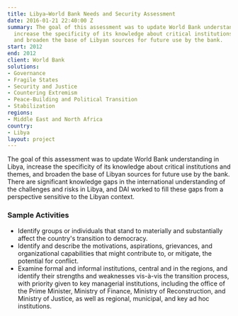```yaml
---
title: Libya—World Bank Needs and Security Assessment
date: 2016-01-21 22:40:00 Z
summary: The goal of this assessment was to update World Bank understanding in Libya,
  increase the specificity of its knowledge about critical institutions and themes,
  and broaden the base of Libyan sources for future use by the bank.
start: 2012
end: 2012
client: World Bank
solutions:
- Governance
- Fragile States
- Security and Justice
- Countering Extremism
- Peace-Building and Political Transition
- Stabilization
regions:
- Middle East and North Africa
country:
- Libya
layout: project
---
```


The goal of this assessment was to update World Bank understanding in Libya, increase the specificity of its knowledge about critical institutions and themes, and broaden the base of Libyan sources for future use by the bank. There are significant knowledge gaps in the international understanding of the challenges and risks in Libya, and DAI worked to fill these gaps from a perspective sensitive to the Libyan context.

### Sample Activities

* Identify groups or individuals that stand to materially and substantially affect the country's transition to democracy.
* Identify and describe the motivations, aspirations, grievances, and organizational capabilities that might contribute to, or mitigate, the potential for conflict.
* Examine formal and informal institutions, central and in the regions, and identify their strengths and weaknesses vis-à-vis the transition process, with priority given to key managerial institutions, including the office of the Prime Minister, Ministry of Finance, Ministry of Reconstruction, and Ministry of Justice, as well as regional, municipal, and key ad hoc institutions.
